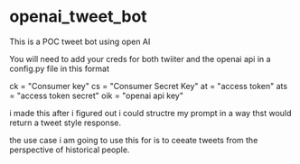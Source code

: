 # openai_tweet_bot

This is a POC tweet bot using open AI

You will need to add your creds for both twiiter and the openai api in a config.py file in this format

ck = "Consumer key"
cs = "Consumer Secret Key"
at = "access token"
ats = "access token secret"
oik = "openai api key"


i made this after i figured out i could structre my prompt in a way thst would return a tweet style response. 

the use case i am going to use this for is to ceeate tweets from the perspective of historical people. 